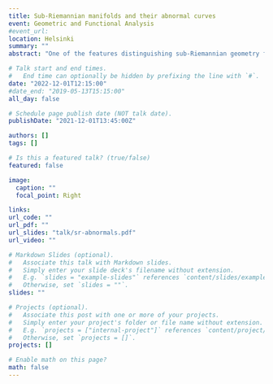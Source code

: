 ```yaml
---
title: Sub-Riemannian manifolds and their abnormal curves
event: Geometric and Functional Analysis 
#event_url: 
location: Helsinki
summary: ""
abstract: "One of the features distinguishing sub-Riemannian geometry from Riemannian geometry is the existence of so called abnormal curves, which are Lipschitz curves with the property that first order variations are constrained to some lower dimensional space. The abnormal curves are the focus of some important open problems in sub-Riemannian geometry such as the regularity of length-minimizing curves and the Sard problem. In this talk I will give a brief overview of these problems and present some results on how complicated the abnormal curves can be."

# Talk start and end times.
#   End time can optionally be hidden by prefixing the line with `#`.
date: "2022-12-01T12:15:00"
#date_end: "2019-05-13T15:15:00"
all_day: false

# Schedule page publish date (NOT talk date).
publishDate: "2021-12-01T13:45:00Z"

authors: []
tags: []

# Is this a featured talk? (true/false)
featured: false

image:
  caption: ""
  focal_point: Right

links:
url_code: ""
url_pdf: ""
url_slides: "talk/sr-abnormals.pdf"
url_video: ""

# Markdown Slides (optional).
#   Associate this talk with Markdown slides.
#   Simply enter your slide deck's filename without extension.
#   E.g. `slides = "example-slides"` references `content/slides/example-slides.md`.
#   Otherwise, set `slides = ""`.
slides: ""

# Projects (optional).
#   Associate this post with one or more of your projects.
#   Simply enter your project's folder or file name without extension.
#   E.g. `projects = ["internal-project"]` references `content/project/deep-learning/index.md`.
#   Otherwise, set `projects = []`.
projects: []

# Enable math on this page?
math: false
---
```

